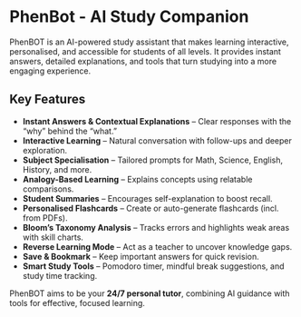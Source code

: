 # PhenBot - AI Study Companion

PhenBOT is an AI-powered study assistant that makes learning interactive, personalised, and accessible for students of all levels. It provides instant answers, detailed explanations, and tools that turn studying into a more engaging experience.  

## Key Features  
- **Instant Answers & Contextual Explanations** – Clear responses with the “why” behind the “what.”  
- **Interactive Learning** – Natural conversation with follow-ups and deeper exploration.  
- **Subject Specialisation** – Tailored prompts for Math, Science, English, History, and more.  
- **Analogy-Based Learning** – Explains concepts using relatable comparisons.  
- **Student Summaries** – Encourages self-explanation to boost recall.  
- **Personalised Flashcards** – Create or auto-generate flashcards (incl. from PDFs).  
- **Bloom’s Taxonomy Analysis** – Tracks errors and highlights weak areas with skill charts.  
- **Reverse Learning Mode** – Act as a teacher to uncover knowledge gaps.  
- **Save & Bookmark** – Keep important answers for quick revision.  
- **Smart Study Tools** – Pomodoro timer, mindful break suggestions, and study time tracking.  

PhenBOT aims to be your **24/7 personal tutor**, combining AI guidance with tools for effective, focused learning.  

